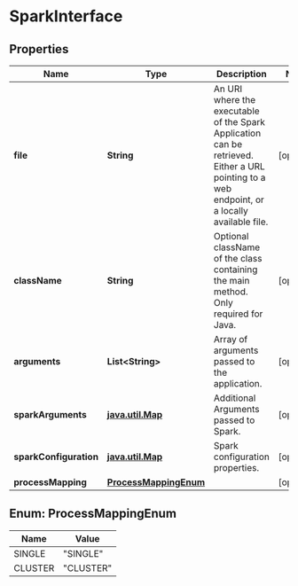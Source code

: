 
# SparkInterface

## Properties
Name | Type | Description | Notes
------------ | ------------- | ------------- | -------------
**file** | **String** | An URI where the executable of the Spark Application can be retrieved. Either a URL pointing to a web endpoint, or a locally available file.  |  [optional]
**className** | **String** | Optional className of the class containing the main method. Only required for Java.  |  [optional]
**arguments** | **List&lt;String&gt;** | Array of arguments passed to the application.  |  [optional]
**sparkArguments** | [**java.util.Map**](java.util.Map.md) | Additional Arguments passed to Spark.  |  [optional]
**sparkConfiguration** | [**java.util.Map**](java.util.Map.md) | Spark configuration properties.  |  [optional]
**processMapping** | [**ProcessMappingEnum**](#ProcessMappingEnum) |  |  [optional]


<a name="ProcessMappingEnum"></a>
## Enum: ProcessMappingEnum
Name | Value
---- | -----
SINGLE | &quot;SINGLE&quot;
CLUSTER | &quot;CLUSTER&quot;




